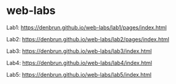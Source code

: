 # web-labs

Lab1: https://denbrun.github.io/web-labs/lab1/pages/index.html

Lab2: https://denbrun.github.io/web-labs/lab2/pages/index.html

Lab3: https://denbrun.github.io/web-labs/lab3/index.html

Lab4: https://denbrun.github.io/web-labs/lab4/index.html

Lab5: https://denbrun.github.io/web-labs/lab5/index.html

